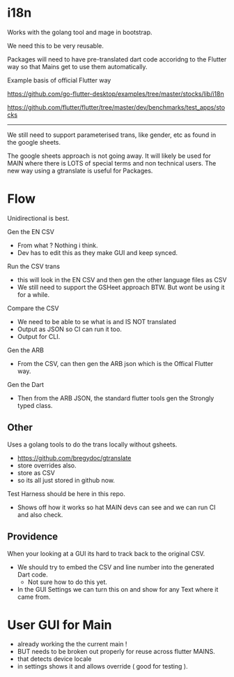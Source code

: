 # i18n

Works with the golang tool and mage in bootstrap.

We need this to be very reusable.

Packages will need to have pre-translated dart code accoridng to the Flutter way so that Mains get to use them automatically.

Example basis of official Flutter way

https://github.com/go-flutter-desktop/examples/tree/master/stocks/lib/i18n

https://github.com/flutter/flutter/tree/master/dev/benchmarks/test_apps/stocks

---

We still need to support parameterised trans, like gender, etc as found in the google sheets.

The google sheets approach is not going away. It will likely be used for MAIN where there is LOTS of special terms and non technical users.
The new way using a gtranslate is useful for Packages.

# Flow

Unidirectional is best.

Gen the EN CSV
- From what ? Nothing i think.
- Dev has to edit this as they make GUI and keep synced.

Run the CSV trans
- this will look in the EN CSV and then gen the other language files as CSV
- We still need to support the GSHeet approach BTW. But wont be using it for a while.

Compare the CSV
- We need to be able to se what is and IS NOT translated
- Output as JSON so CI can run it too.
- Output for CLI.

Gen the ARB
- From the CSV, can then gen the ARB json which is the Offical Flutter way.

Gen the Dart
- Then from the ARB JSON, the standard flutter tools gen the Strongly typed class.




## Other

Uses a golang tools to do the trans locally without gsheets.
- https://github.com/bregydoc/gtranslate
- store overrides also.
- store as CSV
- so its all just stored in github now.

Test Harness should be here in this repo.
- Shows off how it works so hat MAIN devs can see and we can run CI and also check.

## Providence

When your looking at a GUI its hard to track back to the original CSV.

- We should try to embed the CSV and line number into the generated Dart code.
	- Not sure how to do this yet.
- In the GUI Settings we can turn this on and show for any Text where it came from.


# User GUI for Main

- already working the the current main !
- BUT needs to be broken out properly for reuse across flutter MAINS.
- that detects device locale
- in settings shows it and allows override ( good for testing ).
